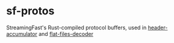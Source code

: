 # sf-protos

StreamingFast's Rust-compiled protocol buffers, used in [header-accumulator](https://github.com/semiotic-ai/header_accumulator)
and [flat-files-decoder](https://github.com/semiotic-ai/flat-files-decoder)
